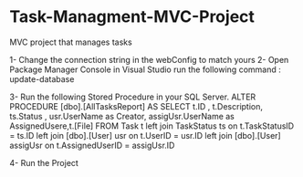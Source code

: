 # Task-Managment-MVC-Project
MVC project that manages tasks 

1- Change the connection string in the webConfig to match yours 
2- Open Package Manager Console in Visual Studio run the following command : update-database

3- Run the following Stored Procedure in your SQL Server.
ALTER PROCEDURE [dbo].[AllTasksReport]
AS
SELECT t.ID , t.Description, ts.Status , usr.UserName as Creator, assigUsr.UserName as AssignedUsere,t.[File]  FROM  Task t
left join TaskStatus ts on t.TaskStatusID = ts.ID
left join [dbo].[User] usr on t.UserID = usr.ID
left join [dbo].[User] assigUsr on t.AssignedUserID = assigUsr.ID


4- Run the Project 